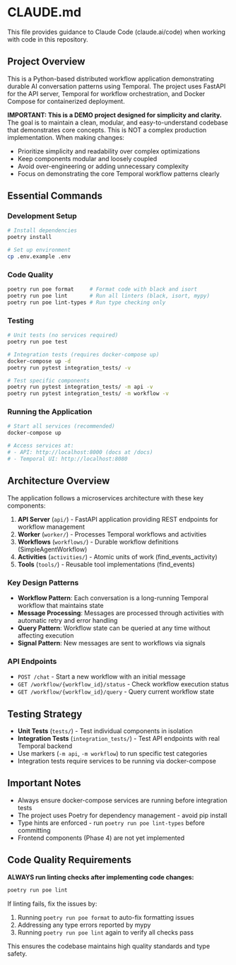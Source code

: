 # CLAUDE.md

This file provides guidance to Claude Code (claude.ai/code) when working with code in this repository.

## Project Overview

This is a Python-based distributed workflow application demonstrating durable AI conversation patterns using Temporal. The project uses FastAPI for the API server, Temporal for workflow orchestration, and Docker Compose for containerized deployment.

**IMPORTANT: This is a DEMO project designed for simplicity and clarity.** The goal is to maintain a clean, modular, and easy-to-understand codebase that demonstrates core concepts. This is NOT a complex production implementation. When making changes:
- Prioritize simplicity and readability over complex optimizations
- Keep components modular and loosely coupled
- Avoid over-engineering or adding unnecessary complexity
- Focus on demonstrating the core Temporal workflow patterns clearly

## Essential Commands

### Development Setup
```bash
# Install dependencies
poetry install

# Set up environment
cp .env.example .env
```

### Code Quality
```bash
poetry run poe format     # Format code with black and isort
poetry run poe lint       # Run all linters (black, isort, mypy)
poetry run poe lint-types # Run type checking only
```

### Testing
```bash
# Unit tests (no services required)
poetry run poe test

# Integration tests (requires docker-compose up)
docker-compose up -d
poetry run pytest integration_tests/ -v

# Test specific components
poetry run pytest integration_tests/ -m api -v
poetry run pytest integration_tests/ -m workflow -v
```

### Running the Application
```bash
# Start all services (recommended)
docker-compose up

# Access services at:
# - API: http://localhost:8000 (docs at /docs)
# - Temporal UI: http://localhost:8080
```

## Architecture Overview

The application follows a microservices architecture with these key components:

1. **API Server** (`api/`) - FastAPI application providing REST endpoints for workflow management
2. **Worker** (`worker/`) - Processes Temporal workflows and activities
3. **Workflows** (`workflows/`) - Durable workflow definitions (SimpleAgentWorkflow)
4. **Activities** (`activities/`) - Atomic units of work (find_events_activity)
5. **Tools** (`tools/`) - Reusable tool implementations (find_events)

### Key Design Patterns

- **Workflow Pattern**: Each conversation is a long-running Temporal workflow that maintains state
- **Message Processing**: Messages are processed through activities with automatic retry and error handling
- **Query Pattern**: Workflow state can be queried at any time without affecting execution
- **Signal Pattern**: New messages are sent to workflows via signals

### API Endpoints

- `POST /chat` - Start a new workflow with an initial message
- `GET /workflow/{workflow_id}/status` - Check workflow execution status
- `GET /workflow/{workflow_id}/query` - Query current workflow state

## Testing Strategy

- **Unit Tests** (`tests/`) - Test individual components in isolation
- **Integration Tests** (`integration_tests/`) - Test API endpoints with real Temporal backend
- Use markers (`-m api`, `-m workflow`) to run specific test categories
- Integration tests require services to be running via docker-compose

## Important Notes

- Always ensure docker-compose services are running before integration tests
- The project uses Poetry for dependency management - avoid pip install
- Type hints are enforced - run `poetry run poe lint-types` before committing
- Frontend components (Phase 4) are not yet implemented

## Code Quality Requirements

**ALWAYS run linting checks after implementing code changes:**
```bash
poetry run poe lint
```

If linting fails, fix the issues by:
1. Running `poetry run poe format` to auto-fix formatting issues
2. Addressing any type errors reported by mypy
3. Running `poetry run poe lint` again to verify all checks pass

This ensures the codebase maintains high quality standards and type safety.